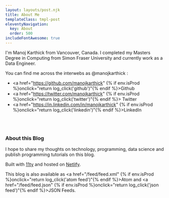 ```yaml
---
layout: layouts/post.njk
title: About Me
templateClass: tmpl-post
eleventyNavigation:
  key: About
  order: 500
includeFontAwesome: true
---
```


I'm Manoj Karthick from Vancouver, Canada. I completed my Masters Degree in Computing from Simon Fraser University and currently work as a Data Engineer.

You can find me across the interwebs as @manojkarthick :

* <i class="fab fa-github"></i> <a href="https://github.com/manojkarthick" {% if env.isProd %}onclick="return log_click('github')"{% endif %}>Github</a>
* <i class="fab fa-twitter"></i> <a href="https://twitter.com/manojkarthick" {% if env.isProd %}onclick="return log_click('twitter')"{% endif %}> Twitter</a>
* <i class="fab fa-linkedin"></i> <a href="https://in.linkedin.com/in/manojkarthick" {% if env.isProd %}onclick="return log_click('linkedin')"{% endif %}>LinkedIn</a>

<br/>

<div class="github-card" data-github="manojkarthick" data-width="400" data-height="" data-theme="default"></div>
<script src="/js/github-cards.js"></script>

<br/>

### About this Blog

I hope to share my thoughts on technology, programming, data science and publish programming tutorials on this blog.

Built with [11ty](https://www.11ty.dev/) and hosted on [Netlify](https://www.netlify.com/).

This blog is also available as <a href="/feed/feed.xml" {% if env.isProd %}onclick="return log_click('atom feed')"{% endif %}>Atom</a> and <a href="/feed/feed.json" {% if env.isProd %}onclick="return log_click('json feed')"{% endif %}>JSON</a> Feeds.
